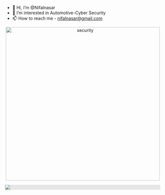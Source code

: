 - 👋 Hi, I’m @Nifalnasar
- 👀 I’m interested in Automotive-Cyber Security
- 📫 How to reach me - nifalnasar@gmail.com

 <p align="center">
  <img alt="security" width="500" src="https://i.pinimg.com/originals/8b/fd/01/8bfd01c18be1b5059bc0d7770d9dabf1.gif">
</p>

<img style="display: block;-webkit-user-select: none;margin: auto;background-color: hsl(0, 0%, 90%);" src="https://i.pinimg.com/originals/8b/fd/01/8bfd01c18be1b5059bc0d7770d9dabf1.gif">
<!---
Nifalnasar/Nifalnasar is a ✨ special ✨ repository because its `README.md` (this file) appears on your GitHub profile.
You can click the Preview link to take a look at your changes.
--->
